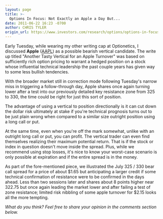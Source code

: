 ```yaml
---
layout: page
title: >-
  Options In Focus: Not Exactly an Apple a Day But...
date: 2011-06-22 16:23 -0700
author: CHRIS TYLER
origin_url: https://www.investors.com/research/options/options-in-focus-not-exactly-an-apple-a-day-but/
---
```






Early Tuesday, while wearing my other writing cap at Optionetics, I discussed **Apple** ([AAPL](https://research.investors.com/quote.aspx?symbol=AAPL)) as a possible bearish vertical candidate. The write up titled "Another Tasty Vertical for an Apple Turnover" was based on sufficiently rich option pricing to warrant a hedged position on a stock whose influential technical leadership the past couple years has given way to some less bullish tendencies. 

  

With the broader market still in correction mode following Tuesday's narrow miss in triggering a follow-through day, Apple shares once again turning lower after a test into our previously detailed key resistance zone from 325 to 330, the time could be right for just this sort of position. 

  

The advantage of using a vertical to position directionally is it can cut down the dollar risk ultimately at stake if you're technical prognosis turns out to be just plain wrong when compared to a similar size outright position using a long call or put. 

  

At the same time, even when you're off the mark somewhat, unlike with an outright long call or put, you can profit. The vertical trader can even find themselves realizing their maximum potential return. That is if the stock or index in question doesn't move inside the spread. Plus, while we recommend using stop losses, it's nice to know your worst-case scenario is only possible at expiration and if the entire spread is in the money.

  

As part of the fore-mentioned piece, we illustrated the July 325 / 330 bear call spread for a price of about $1.65 but anticipating a larger credit if some technical confirmation of resistance were to be confirmed in the days ahead. Less than two sessions later and shares about 8 points higher near 322.75 but once again leading the market lower and after failing a test of zone resistance; limited risk nibbling of some apple turnover for $2.15 looks all the more tempting.

  

*What do you think? Feel free to share your opinion in the comments section below.*




